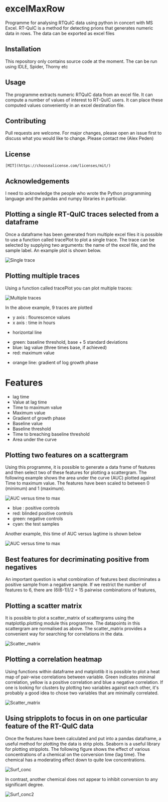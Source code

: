 # excelMaxRow
Programme for analysing RTQuIC data using python in concert with MS Excel. RT-QuIC is a method for detecting prions that generates numeric data in rows. The data can be exported as excel files


## Installation
This repository only contains source code at the moment. The can be run using IDLE, Spider, Thorny etc 

## Usage
The programme extracts numeric RTQuIC data from an excel file. It can compute a number of values of interest to RT-QuIC users. It can place these computed values conveniently in an excel destination file.

## Contributing
Pull requests are welcome. For major changes, please open an issue first to discuss what you would like to change.
Please contact me (Alex Peden) 

## License
```
[MIT](https://choosealicense.com/licenses/mit/)
```

## Acknowledgements
I need to acknowledge the people who wrote the Python programming language and the pandas and numpy libraries in particular. 

## Plotting a single RT-QuIC traces selected from a dataframe
Once a dataframe has been generated from multiple excel files it is possible to use a function called tracePlot to plot a single trace. The trace can be selected by supplying two arguments: the name of the excel file, and the sample label. An example plot is shown below. 

![Single trace](https://github.com/apeden/excelMaxRow/blob/master/sing_trace.png)


## Plotting multiple traces
Using a function called tracePlot you can plot multiple traces:

![Multiple traces](https://github.com/apeden/excelMaxRow/blob/master/mult_trace.png)

In the above example, 9 traces are plotted
- y axis : flourescence values
- x axis : time in hours
* horizontal line
- green: baseline threshold, base + 5 standard deviations
- blue: lag value (three times base, if achieved)
- red: maximum value
* orange line: gradient of log growth phase


# Features
* lag time
* Value at lag time
* Time to maximum value
* Maximum value
* Gradient of growth phase
* Baseline value
* Baseline threshold
* Time to breaching baseline threshold
* Area under the curve

## Plotting two features on a scattergram
Using this programme, it is possible to generate a data frame of features and then select two of these features for plotting a scattergram. The following example shows the area under the curve (AUC) plotted against Time to maximum value. The features have been scaled to between 0 (minimum) and 1 (maximum).

![AUC versus time to max](https://github.com/apeden/excelMaxRow/blob/master/AUC%20vs%20Time%20to%20max.jpeg)
- blue : positive controls
- red: blinded positive controls
- green: negative controls
- cyan: the test samples

Another example, this time of AUC versus lagtime is shown below

![AUC versus time to max](https://github.com/apeden/excelMaxRow/blob/master/AUC%20vs%20Lag%20Time.jpeg)

## Best features for decriminating positive from negatives
An important question is what combination of features best discriminates a positive sample from a negative sample. If we restrict the number of features to 6, there are (6(6-1))/2 = 15 pairwise combinations of features,

## Plotting a scatter matrix
It is possible to plot a scatter_matrix of scattergrams using the matplotlip.plotting module this programme. The datapoints in this scattergram are normalised as above. The scatter_matrix provides a convenient way for searching for correlations in the data. 

![Scatter_matrix](https://github.com/apeden/excelMaxRow/blob/master/example_scatter_matrix.png)

## Plotting a correlation heatmap
Using functions within dataframe and matplotlib it is possible to plot a heat map of pair-wise correlations between variable. Green indicates minimal correlation, yellow is  a positive correlation and blue a negative correlation. If one is looking for clusters by plotting two variables against each other, it's probably a good idea to chose two variables that are minimally correlated. 

![Scatter_matrix](https://github.com/apeden/excelMaxRow/blob/master/heat_map.png)

## Using stripplots to focus in on one particular feature of the RT-QuIC data
Once the features have been calculated and put into a pandas dataframe, a useful method for plotting the data is strip plots. Seaborn is a useful library for plotting stripplots. The following figure shows the effect of various concentrations of a chemical on the conversion time (lag time). The chemical has a moderating effect down to quite low concentrations. 

![Surf_conc](https://github.com/apeden/excelMaxRow/blob/master/surf_conc.png)

In contrast, another chemical does not appear to inhibit conversion to any significant degree. 

![Surf_conc2](https://github.com/apeden/excelMaxRow/blob/master/surf_conc2.png)



